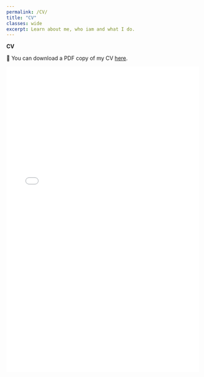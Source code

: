 ```yaml
---
permalink: /CV/
title: "CV"
classes: wide
excerpt: Learn about me, who iam and what I do. 
---
```


**CV**

📃 You can download a PDF copy of my CV [here](https://drive.google.com/file/d/1a20srnBPEXdMic148lRYL2j6VwIg_88H/view?usp=sharing).

<iframe src="/assets/Documents/Madan_CV.pdf
" width="100%" height="800" frameborder="no" border="0" marginwidth="0" marginheight="0"></iframe>
